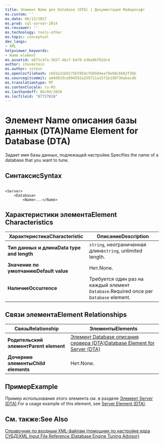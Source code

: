 ```yaml
---
title: Элемент Name для Database (DTA) | Документация Майкрософт
ms.custom: ''
ms.date: 06/13/2017
ms.prod: sql-server-2014
ms.reviewer: ''
ms.technology: tools-other
ms.topic: conceptual
dev_langs:
- XML
helpviewer_keywords:
- Name element
ms.assetid: e871c4fa-3b57-46cf-b4f8-e3be86f92dc4
author: stevestein
ms.author: sstein
ms.openlocfilehash: c692e31b9175bf05dcfb0504ea79e98cbb82f36b
ms.sourcegitcommit: ad4d92dce894592a259721a1571b1d8736abacdb
ms.translationtype: MT
ms.contentlocale: ru-RU
ms.lasthandoff: 08/04/2020
ms.locfileid: "87727618"
---
```

# <a name="name-element-for-database-dta"></a><span data-ttu-id="b28c2-102">Элемент Name описания базы данных (DTA)</span><span class="sxs-lookup"><span data-stu-id="b28c2-102">Name Element for Database (DTA)</span></span>
  <span data-ttu-id="b28c2-103">Задает имя базы данных, подлежащей настройке.</span><span class="sxs-lookup"><span data-stu-id="b28c2-103">Specifies the name of a database that you want to tune.</span></span>  
  
## <a name="syntax"></a><span data-ttu-id="b28c2-104">Синтаксис</span><span class="sxs-lookup"><span data-stu-id="b28c2-104">Syntax</span></span>  
  
```  
  
<Server>  
    <Database>  
        <Name>...</Name>  
```  
  
## <a name="element-characteristics"></a><span data-ttu-id="b28c2-105">Характеристики элемента</span><span class="sxs-lookup"><span data-stu-id="b28c2-105">Element Characteristics</span></span>  
  
|<span data-ttu-id="b28c2-106">Характеристика</span><span class="sxs-lookup"><span data-stu-id="b28c2-106">Characteristic</span></span>|<span data-ttu-id="b28c2-107">Описание</span><span class="sxs-lookup"><span data-stu-id="b28c2-107">Description</span></span>|  
|--------------------|-----------------|  
|<span data-ttu-id="b28c2-108">**Тип данных и длина**</span><span class="sxs-lookup"><span data-stu-id="b28c2-108">**Data type and length**</span></span>|<span data-ttu-id="b28c2-109">`string`, неограниченная длина</span><span class="sxs-lookup"><span data-stu-id="b28c2-109">`string`, unlimited length.</span></span>|  
|<span data-ttu-id="b28c2-110">**Значение по умолчанию**</span><span class="sxs-lookup"><span data-stu-id="b28c2-110">**Default value**</span></span>|<span data-ttu-id="b28c2-111">Нет.</span><span class="sxs-lookup"><span data-stu-id="b28c2-111">None.</span></span>|  
|<span data-ttu-id="b28c2-112">**Наличие**</span><span class="sxs-lookup"><span data-stu-id="b28c2-112">**Occurrence**</span></span>|<span data-ttu-id="b28c2-113">Требуется один раз на каждый элемент `Database`.</span><span class="sxs-lookup"><span data-stu-id="b28c2-113">Required once per `Database` element.</span></span>|  
  
## <a name="element-relationships"></a><span data-ttu-id="b28c2-114">Связи элемента</span><span class="sxs-lookup"><span data-stu-id="b28c2-114">Element Relationships</span></span>  
  
|<span data-ttu-id="b28c2-115">Связь</span><span class="sxs-lookup"><span data-stu-id="b28c2-115">Relationship</span></span>|<span data-ttu-id="b28c2-116">Элементы</span><span class="sxs-lookup"><span data-stu-id="b28c2-116">Elements</span></span>|  
|------------------|--------------|  
|<span data-ttu-id="b28c2-117">**Родительский элемент**</span><span class="sxs-lookup"><span data-stu-id="b28c2-117">**Parent element**</span></span>|[<span data-ttu-id="b28c2-118">Элемент Database описания сервера (DTA)</span><span class="sxs-lookup"><span data-stu-id="b28c2-118">Database Element for Server &#40;DTA&#41;</span></span>](database-element-for-server-dta.md)|  
|<span data-ttu-id="b28c2-119">**Дочерние элементы**</span><span class="sxs-lookup"><span data-stu-id="b28c2-119">**Child elements**</span></span>|<span data-ttu-id="b28c2-120">Нет.</span><span class="sxs-lookup"><span data-stu-id="b28c2-120">None.</span></span>|  
  
## <a name="example"></a><span data-ttu-id="b28c2-121">Пример</span><span class="sxs-lookup"><span data-stu-id="b28c2-121">Example</span></span>  
 <span data-ttu-id="b28c2-122">Пример использования этого элемента см. в разделе [Элемент Server (DTA)](server-element-dta.md).</span><span class="sxs-lookup"><span data-stu-id="b28c2-122">For a usage example of this element, see [Server Element &#40;DTA&#41;](server-element-dta.md).</span></span>  
  
## <a name="see-also"></a><span data-ttu-id="b28c2-123">См. также:</span><span class="sxs-lookup"><span data-stu-id="b28c2-123">See Also</span></span>  
 [<span data-ttu-id="b28c2-124">Справочник по входным XML-файлам (помощник по настройке ядра СУБД)</span><span class="sxs-lookup"><span data-stu-id="b28c2-124">XML Input File Reference &#40;Database Engine Tuning Advisor&#41;</span></span>](xml-input-file-reference-database-engine-tuning-advisor.md)  
  
  
